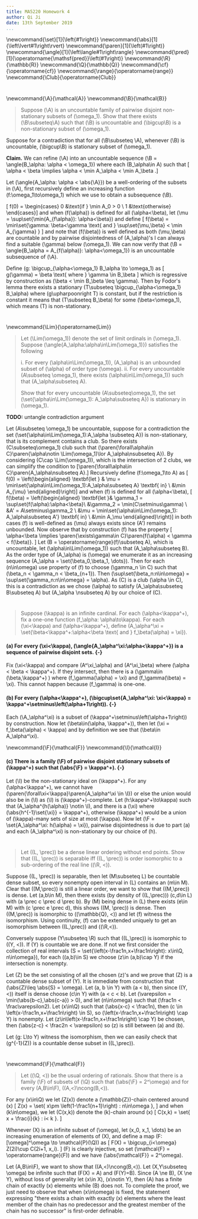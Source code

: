 ```yaml
---
title: MA5220 Homework 4
author: Qi Ji
date: 13th September 2019
...
```


\newcommand{\set}[1]{\left\{#1\right\}}
\newcommand{\abs}[1]{\left\lvert#1\right\rvert}
\newcommand{\paren}[1]{\left(#1\right)}
\newcommand{\angle}[1]{\left\langle#1\right\rangle}
\newcommand{\pred}[1]{\operatorname{\mathsf{pred}}\left(#1\right)}
\newcommand{\R}{\mathbb{R}}
\newcommand{\Q}{\mathbb{Q}}
\newcommand{\cf}{\operatorname{cf}}
\newcommand{\range}{\operatorname{range}}
\newcommand{\Club}{\operatorname{Club}}

#

\newcommand{\A}{\mathcal{A}}
\newcommand{\B}{\mathcal{B}}

> Suppose \(\A\) is an uncountable family of pairwise disjoint non-stationary subsets of \(\omega_1\).
> Show that there exists \(\B\subseteq\A\) such that \(\B\) is uncountable and \(\bigcup\B\) is a non-stationary subset of \(\omega_1\).

Suppose for a contradiction that for all \(\B\subseteq \A\), whenever
\(\B\) is uncountable, \(\bigcup\B\) is stationary subset of \(\omega_1\).

__Claim.__ We can refine \(\A\) into an uncountable sequence \(\B = \angle{B_\alpha: \alpha < \omega_1}\) where each \(B_\alpha\in A\) such that
\[ \alpha < \beta \implies \alpha < \min A_\alpha < \min A_\beta .\]

Let \(\angle{A_\alpha: \alpha < \abs{\A}}\) be a well-ordering of the subsets in \(\A\),
first recursively define an increasing function \(f:\omega_1\to\omega_1\) which we use to obtain a subsequence \(\B\).

\[
f(0) = \begin{cases}
0 &\text{if } \min A_0 > 0 \\
1 &\text{otherwise}
\end{cases}\]
and when \(f(\alpha)\) is defined for all \(\alpha<\beta\),
let \(\mu = \sup\set{\min(A_{f\alpha}): \alpha<\beta}\) and define
\[
f(\beta) = \min\set{\gamma: \beta<\gamma \text{ and } \sup\set{\mu,\beta} < \min A_{\gamma} }
\]
and note that \(f(\beta)\) is well defined as both \(\mu,\beta\) are countable and by pairwise disjointedness of \(A_\alpha\)'s I can always find a suitable \(\gamma\) below \(\omega_1\).
We can now verify that \(\B = \angle{B_\alpha = A_{f(\alpha)}: \alpha<\omega_1}\) is an uncountable subsequence of \(\A\).

Define \(g: \bigcup_{\alpha<\omega_1} B_\alpha \to \omega_1\) as
\[ g(\gamma) = \beta \text{ where } \gamma \in B_\beta \]
which is regressive by construction as \(\beta < \min B_\beta \leq \gamma\).
Then by Fodor's lemma there exists a stationary \(T\subseteq \bigcup_{\alpha<\omega_1} B_\alpha\) where \(g\upharpoonright T\) is constant,
but if the restriction is constant it means that \(T\subseteq B_\beta\) for some \(\beta<\omega_1\), which means \(T\) is non-stationary.



#

\newcommand{\Lim}{\operatorname{Lim}}
> Let \(\Lim(\omega_1)\) denote the set of limit ordinals in \(\omega_1\).
> Suppose \(\angle{A_\alpha:\alpha\in\Lim(\omega_1)}\) satisfies the following
>
> i. For every \(\alpha\in\Lim(\omega_1)\), \(A_\alpha\) is an unbounded subset of \(\alpha\) of order type \(\omega\).
> ii. For every uncountable \(A\subseteq \omega_1\), there exists \(\alpha\in\Lim(\omega_1)\) such that \(A_\alpha\subseteq A\).
>
> Show that for every uncountable \(A\subseteq\omega_1\), the set
> \(\set{\alpha\in\Lim(\omega_1): A_\alpha\subseteq A}\) is stationary in \(\omega_1\).

**TODO:** untangle contradiction argument

Let \(A\subseteq \omega_1\) be uncountable, suppose for a contradiction
the set \(\set{\alpha\in\Lim(\omega_1):A_\alpha \subseteq A}\) is non-stationary,
that is its complement contains a club.
So there exists \(C\subseteq\omega_1\) club such that
\(\paren{\forall\alpha\in C}\paren{\alpha\notin \Lim(\omega_1)\lor A_\alpha\nsubseteq A}\).
By considering \(C\cap \Lim(\omega_1)\), which is the intersection of 2 clubs,
we can simplify the condition to
\[\paren{\forall\alpha\in C}\paren{A_\alpha\nsubseteq A}.\]
Recursively define \(f:\omega_1\to A\) as
\[ f(0) = \left(\begin{aligned}
\textbf{let } & \mu = \min\set{\alpha\in\Lim(\omega_1):A_\alpha\subseteq A} \textbf{ in} \\
&\min A_{\mu}
\end{aligned}\right)\]
and when \(f\) is defined for all \(\alpha<\beta\),
\[ f(\beta) = \left(\begin{aligned}
\textbf{let }& \gamma_1 = \sup\set{f(\alpha):\alpha<\beta}\\
&\gamma_2 = \min(C\setminus\gamma) \\
&A' = A\setminus\gamma_2 \\
&\mu = \min\set{\alpha\in\Lim(\omega_1): A_\alpha\subseteq A'} \textbf{ in} \\
&\min A_\mu
\end{aligned}\right)\]
in both cases \(f\) is well-defined as \(\mu\) always exists since \(A'\) remains unbounded.
Now observe that by construction \(f\) has the property
\[ \alpha<\beta \implies \paren{\exists\gamma\in C}\paren{f(\alpha) < \gamma < f(\beta)}. \]
Let \(B = \operatorname{range}(f)\subseteq A\), which is uncountable, let
\(\alpha\in\Lim(\omega_1)\) such that \(A_\alpha\subseteq B\).
As the order type of \(A_\alpha\) is \(\omega\) we enumerate it as an increasing sequence
\(A_\alpha = \set{\beta_0,\beta_1, \dots}\).
Then for each \(n\in\omega\) use property of \(f\) to choose \(\gamma_n \in C\) such that
\(\beta_n < \gamma_n < \beta_{n+1}\).
Then \(\sup\set{\beta_n:n\in\omega} = \sup\set{\gamma_n:n\in\omega} = \alpha\).
As \(C\) is a club \(\alpha \in C\), this is a contradiction as we chose \(\alpha\) to satisfy \(A_\alpha\subseteq B\subseteq A\) but \(A_\alpha \nsubseteq A\) by our choice of \(C\).

#

> Suppose \(\kappa\) is an infinite cardinal.
> For each \(\alpha<\kappa^+\), fix a one-one function \(f_\alpha: \alpha\to\kappa\).
> For each \(\xi<\kappa\) and \(\alpha<\kappa^+\), define \(A_\alpha^\xi = \set{\beta<\kappa^+:\alpha<\beta \text{ and } f_\beta(\alpha) = \xi}\).

#### (a) For every \(\xi<\kappa\), \(\angle{A_\alpha^\xi:\alpha<\kappa^+}\) is a sequence of pairwise disjoint sets. {-}

Fix \(\xi<\kappa\) and compare \(A^\xi_\alpha\) and \(A^\xi_\beta\) where \(\alpha < \beta < \kappa^+\).
If they intersect, then there is a \(\gamma\in (\beta,\kappa^+) \) where \(f_\gamma(\alpha) = \xi\) and \(f_\gamma(\beta) = \xi\).
This cannot happen because \(f_\gamma\) is one-one.

#### (b) For every \(\alpha<\kappa^+\), \(\bigcup\set{A_\alpha^\xi: \xi<\kappa} = \kappa^+\setminus\left(\alpha+1\right)\). {-}

Each \(\A_\alpha^\xi\) is a subset of \(\kappa^+\setminus\left(\alpha+1\right)\) by construction.
Now let \(\beta\in(\alpha, \kappa^+)\), then let \(\xi = f_\beta(\alpha) < \kappa\)
and by definition we see that \(\beta\in A_\alpha^\xi\).

\newcommand{\F}{\mathcal{F}}
\newcommand{\I}{\mathcal{I}}

#### (c) There is a family \(\F\) of pairwise disjoint stationary subsets of \(\kappa^+\) such that \(\abs{\F} = \kappa^+\). {-}

Let \(\I\) be the non-stationary ideal on \(\kappa^+\).
For any \(\alpha<\kappa^+\), we cannot have \(\paren{\forall\xi<\kappa}\paren{A_\alpha^\xi \in \I}\) or else the union would also be in \(\I\) as \(\I\) is \(\kappa^+\)-complete.
Let \(h:\kappa^+\to\kappa\) such that \(A_\alpha^{h(\alpha)} \notin \I\),
and there is a \(\xi\) where \(\abs{h^{-1}\set{\xi}} = \kappa^+\),
otherwise \(\kappa^+\) would be a union of \(\kappa\)-many sets of size at most \(\kappa\).
Now let \(\F = \set{A_\alpha^\xi: h(\alpha) = \xi}\), pairwise disjointedness is due to part (a) and each \(A_\alpha^\xi\) is non-stationary by our choice of \(h\).

#

> Let \((L, \prec)\) be a dense linear ordering without end points.
> Show that \((L, \prec)\) is separable iff \((L, \prec)\) is order isomorphic to
a sub-ordering of the real line \((\R, <)\).

Suppose \((L, \prec)\) is separable, then let \(M\subseteq L\) be countable dense subset, so every nonempty open interval in \(L\) contains an \(m\in M\).
Clear that \((M,\prec)\) is still a linear order, we want to show that \((M,\prec)\) is dense.
Let \(a,b\in M\), then there exists (by density of \((L,\prec)\)) \(c,d\in L\) with \(a \prec c \prec d \prec b\). By \(M\) being dense in \(L\) there exists \(e\in M\) with \(c \prec e \prec d\), this shows \((M, \prec)\) is dense.
Then \((M,\prec)\) is isomorphic to \((\mathbb{Q}, <)\) and let \(f\) witness the isomorphism.
Using continuity, \(f\) can be extended uniquely to get an isomorphism between \((L,\prec)\) and \((\R,<)\).

Conversely suppose \(Y\subseteq \R\) such that \((L,\prec)\) is isomorphic to \((Y, <)\).
If \(Y\) is countable we are done.
If not we first consider the collection of real intervals \(S = \set{\left(x-\frac1n,x+\frac1n\right): x\in\Q, n\in\omega}\),
for each \((a,b)\in S\) we choose \(z\in (a,b)\cap Y\) if the intersection is nonempty.

Let \(Z\) be the set consisting of all the chosen \(z\)'s and we prove that \(Z\) is a countable dense subset of \(Y\).
It is immediate from construction that \(\abs{Z}\leq \abs{S} = \omega\).
Let \(a, b \in Y\) with \(a < b\), then since \((Y,<)\) itself is dense choose
\(c\in Y\) with \(a < c < b\).
Let \(\varepsilon = \min(\abs{b-c},\abs{c-a}) > 0\), and let \(n\in\omega\)
such that \(\frac1n < \frac\varepsilon2\).
Let \(x\in\Q\) such that \(\abs{x-c} < \frac1n\),
then \(c \in \left(x-\frac1n,x+\frac1n\right) \in S\),
so \(\left(x-\frac1n,x+\frac1n\right) \cap Y\) is nonempty.
Let \(z\in\left(x-\frac1n,x+\frac1n\right) \cap Y\) be chosen,
then \(\abs{z-c} < \frac2n < \varepsilon\) so \(z\) is still between \(a\) and \(b\).

Let \(g: L\to Y\) witness the isomorphism, then we can easily check that \(g^{-1}(Z)\) is a countable dense subset in \((L,\prec)\).

#

\newcommand{\F}{\mathcal{F}}
> Let \((\Q, <)\) be the usual ordering of rationals.
> Show that there is a family \(\F\) of subsets of \(\Q\) such that
> \(\abs{\F} = 2^\omega\) and for every \(A,B\in\F\),
> \((A,<)\ncong(B,<)\).

For any \(x\in\Q\) we let \(Z(x)\) denote a \(\mathbb{Z}\)-chain centered around \(x\)
\[ Z(x) = \set{ x\pm \left(1-\frac1{n+1}\right) : n\in\omega }, \]
and when \(k\in\omega\), we let \(C(x,k)\) denote the \(k\)-chain around \(x\)
\[ C(x,k) = \set{ x + \frac{i}{k} : i< k }. \]

Whenever \(X\) is an infinite subset of \(\omega\),
let \(x_0, x_1, \dots\) be an increasing enumeration of elements of \(X\), and 
define a map \(F: [\omega]^\omega \to \mathcal{P}(\Q)\) as
\[ F(X) = \bigcup_{i<\omega} Z(2i)\cup C(2i+1, x_i). \]
\(F\) is clearly injective, so set \(\mathcal{F} = \operatorname{range}(F)\) and we have \(\abs{\mathcal{F}} = 2^\omega\).

Let \(A,B\in\F\), we want to show that \((A,<)\ncong(B,<)\).
Let \(X,Y\subseteq \omega\) be infinite such that \(F(X) = A\) and \(F(Y)=B\).
Since \(A \ne B\), \(X \ne Y\), without loss of generality let \(x\in X\), \(x\notin Y\),
then \(A\) has a finite chain of exactly \(x\) elements while \(B\) does not.
To complete the proof, we just need to observe that when \(x\in\omega\) is fixed,
the statement expressing
"there exists a chain with exactly \(x\) elements where the least member of the chain has no predecessor and the greatest member of the chain has no successor" is first-order definable.
